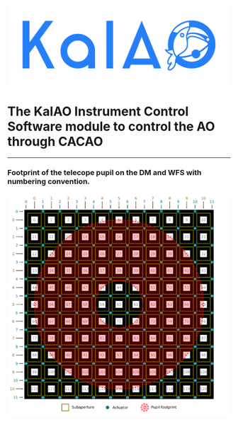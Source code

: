 ![KalAO](../../doc/logo/KalAO_def_200623.png?raw=true "Title")

The KalAO Instrument Control Software module to control the AO through CACAO
============


---

### Footprint of the telecope pupil on the DM and WFS with numbering convention.

![Telescope footprint](../../doc/telescope_footprint.png?raw=true "Title")
